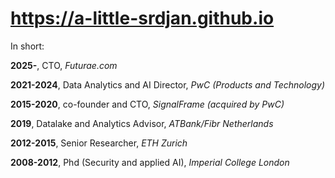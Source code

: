 # https://a-little-srdjan.github.io

In short:

**2025-**, CTO, _Futurae.com_

**2021-2024**, Data Analytics and AI Director, _PwC (Products and Technology)_

**2015-2020**, co-founder and CTO, _SignalFrame (acquired by PwC)_

**2019**, Datalake and Analytics Advisor, _ATBank/Fibr Netherlands_

**2012-2015**, Senior Researcher, _ETH Zurich_

**2008-2012**, Phd (Security and applied AI), _Imperial College London_
